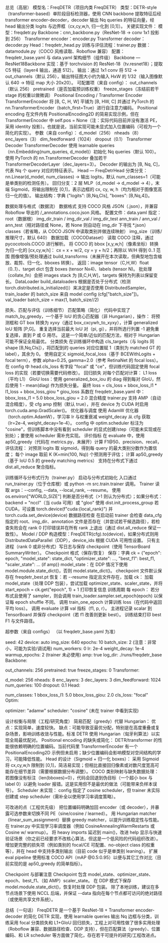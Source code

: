 总览（高层）
模型名：FreqDETR（项目内类 FreqDETR）
类型：DETR-style（transformer-based）单阶段目标检测器，使用 CNN backbone 提取特征后经 transformer encoder-decoder，decoder 输出 Nq queries 的特征向量，经 head 输出分类 logits 与边界框（cx,cy,w,h, 归一化到 [0,1]）。
关键实现文件：
模型：freqdetr.py
Backbone：cnn_backbone.py（ResNet-18 → conv 1x1 投影到 256）
Transformer encoder：encoder.py
Transformer decoder：decoder.py
Head：freqdetr_head.py
训练与评估流程：trainer.py
数据：datamodule.py（COCO 风格读取、Roboflow 兼容）
配置：freqdetr_base.yaml 与 data.yaml
架构细节（组件级）
Backbone — ResNet18Backbone
实现：基于 torchvision 的 ResNet-18（tv.resnet18）；提取 C5 特征（layer4 输出，通道 512）。
输出：通过 1x1 conv 将 512 → out_channels（默认 256），输出特征图大小约为输入 HxW 的 1/32（输入图像默认 640 → 特征 map 大小 20x20）。
可配置项（来自 config）：
out_channels（默认 256）
pretrained（是否加载预训练权重）
freeze_stages（冻结前若干 stage 的权重以做微调）
Positional Encoding / Transformer Encoder
TransformerEncoder 将 [B, C, H, W] 平铺为 [B, HW, C] 并通过 PyTorch 的 nn.TransformerEncoder（batch_first=True）进行自注意力编码。
Positional encoding 在文件内有 PositionalEncoding2D 的简易实现示例，但在 TransformerEncoder 中 self.pos = None（注：实际代码目前并没有激活 PE，采用 identity 投影）。也就是说，当前实现可能未显式加入位置编码（可视为一个简化的实现）。
参数（来自 config）：
d_model（256）
nheads（8）
enc_layers（3）
dim_feedforward（1024）
dropout（0.1）
Transformer Decoder
TransformerDecoder 使用 learnable queries（nn.Embedding(num_queries, d_model)）初始化 Nq queries（默认 100）。
使用 PyTorch 的 nn.TransformerDecoder 叠加若干 TransformerDecoderLayer（dec_layers=3）。
Decoder 的输出为 [B, Nq, C]，代表 Nq 个 query 对应的特征表示。
Head — FreqDetrHead
分类分支：nn.Linear(d_model, num_classes) → 输出 logits，默认 num_classes=1（可能是单类别的检测任务）。
回归分支：2 层 MLP（d_model → d_model → 4），末端 Sigmoid，将输出限制在 [0,1]，表示边框的 cx, cy, w, h（均为相对于图像宽高归一化的值）。
输出结构：字典 {"logits": [B,Nq,Cls], "boxes": [B,Nq,4]}。

数据处理与格式（数据流）
数据格式
支持 COCO 风格 JSON（.json），并兼容 Roboflow 导出的 <split>/_annotations.coco.json 风格。
配置文件：data.yaml 指定：
root（数据根）
img_dir_train / img_dir_val / img_dir_test
ann_train / ann_val / ann_test（相对路径或 None，若 None 则自动在 img_dir 下寻找 *.json）
classes（若省略，从 COCO JSON 中读取类别并做连续映射）
img_size（训练/推理尺寸，默认 640）
数据加载（COCODataset）
读取 COCO 注释，通过 pycocotools.COCO 进行解析。
将 COCO 的 bbox [x,y,w,h]（像素坐标）转换为归一化的 [cx,cy,w,h]：
cx = x + w/2, cy = y + h/2；再除以 W/H 得到 0..1 范围
图像增强/预处理通过 build_transforms（未展开在本次读取，但典型地包含缩放、裁剪、归一化、bboxes 转换）。
返回：image tensor（C,H,W）float（0..1）、target dict 包含 boxes (tensor Nx4)、labels (tensor N)。
批处理（collate_fn）会把 images stack 为 [B,C,H,W]，targets 保持为列表以保留变长。
DataLoader
build_dataloaders 根据是否处于分布式（检测 torch.distributed.is_initialized()）来决定是否使用 DistributedSampler。
train_loader 的 batch_size 来自 model config (cfg["batch_size"])。
val_loader batch_size = max(1, batch_size//2)

损失、匹配与评估（训练细节）
匹配策略（简化）
代码中实现了 match_by_greedy，一个基于 IoU 的贪心匹配器（非 Hungarian），操作：
将预测框和 GT box 转换为 xyxy（通过 box_cxcywh_to_xyxy），计算 generalized IoU 矩阵 [P,G]。
重复选择当前最大 IoU 对（pi, gi），并将所选行列置 -1 避免重复选择，直到 P 或 G 用尽。
这是一个简单/近似的匹配方法，相对于 Hungarian 可能不保证全局最优。
分类损失
在训练循环中构造 cls_targets（与 logits 同 shape [B,Nq,Cls]），将匹配到的 queries 对应位置赋 1（类别为 matched GT 的 label），其余为 0。
使用自定义 sigmoid_focal_loss（基于 BCEWithLogits + focal term），参数 alpha=0.25, gamma=2.0（参考 RetinaNet 的 focal loss）。
在 config 中 head.cls_loss 有字段 "focal" 或 "ce"，但训练代码固定使用 focal loss 的实现（若要切换需要代码修改）。
回归损失
对每个匹配对计算：
L1 loss（平均 L1）
GIoU loss：使用 generalized_box_iou 的 diag 得到每对 GIoU，然后使用 1 - mean(diag) 作为损失分量。
最终 loss = cls_loss + bbox_loss_l1 * l1_loss + bbox_loss_giou * giou_loss
系数在 freqdetr_base.yaml 中：
bbox_loss_l1 = 5.0
bbox_loss_giou = 2.0
混合精度
trainer.py 支持 AMP（自动混合精度），受 cfg amp 控制（默认 true），并在 device 为 CUDA 时启用 torch.cuda.amp.GradScaler()。
优化器与调度
使用 AdamW 优化器（torch.optim.AdamW），学习率 lr 与权重衰减 weight_decay 从 cfg 获取（lr=2e-4, weight_decay=1e-4）。
config 中 optim.scheduler 标注为 "cosine"，但训练脚本中没有看到 scheduler 的显式创建/step（可能未实现或在别处）；要使用 scheduler 需补充实现。
评价指标
在 evaluate 中，使用 ap50_greedy（代码在 metrics.py，未展开）计算 F1@50、precision、recall，评估流程：
对预测 logits 取 sigmoid，得到每 query 的最大类别分数作为置信度；
每个 image 取前 K (K=min(100, Nq)) 个预测用于评估；
计算 ap50_greedy（基于 IoU 0.5 的 greedy matching metrics）
支持在分布式下通过 dist.all_reduce 聚合指标。

训练循环与分布式行为（trainer.py）
启动与分布式初始化
入口通过 run_trainer.py（位于仓库根）或 python -m src.train.trainer 调用。
Trainer 读取 args：--config, --data, --local_rank, --resume。
使用 os.environ["WORLD_SIZE"] 判断是否分布式（>1 则认为分布式）；如果分布式：
backend = "nccl"（当 cuda 可用）或 "gloo"
使用 dist.init_process_group
若 CUDA，可设置 torch.device(f"cuda:{local_rank}") 并 torch.cuda.set_device(device)
数据路径检查
在启动前 trainer 会检查 data_cfg 指定的 root、img_dir、annotation 文件是否存在（并尝试若干候选路径），若检查失败会在 rank 0 打印错误并在所有 rank 上退出（通过 dist.all_reduce 保证一致性）。
Model / DDP
构造模型：FreqDETR(cfg).to(device)，如果分布式则用 DistributedDataParallel（DDP），device_ids 根据 CUDA 可用性设置。
只有主进程（rank 0 或非分布式）写日志与保存 checkpoint（使用 TensorBoard SummaryWriter）。
Checkpoint 格式（保存/恢复）
保存：字典 ck = {"epoch": epoch, "model_state": state_dict, "optimizer_state": ..., "best_f1": best_f1, "scaler_state": ... (if amp)}
model_state：在 DDP 情况下使用 model.module.state_dict()，否则 model.state_dict()。
checkpoint 文件默认保存在 freqdetr_best.pt
恢复：若 --resume 指定且文件存在，加载 ck：
加载 model_state（处理 DDP 包装），尝试加载 optimizer_state、scaler_state，并将 start_epoch = ck.get("epoch", 1) + 1
打印恢复信息
训练周期
每 epoch：
若分布式且使用了 sampler，则会调用 train_loader.sampler.set_epoch(epoch) 以保证每 epoch shuffle 不同。
调用 train_one_epoch 计算训练 loss（在代码中返回平均 loss）。
调用 evaluate 计算 val 指标（f1, p, r）。
主进程记录 scalar 到 TensorBoard 并保存 checkpoint（若 f1 改善则更新 best）。
训练结束打印 best F1 与文件路径。

超参数（来自 configs）
（以 freqdetr_base.yaml 为准）

seed: 42
device: auto
img_size: 640
epochs: 10
batch_size: 2 (注意：非常小，可能为实验/调试用)
num_workers: 0
lr: 2e-4
weight_decay: 1e-4
warmup_epochs: 2 (trainer 未必使用)
amp: true
log_dir: ./runs/freqdetr_base
Backbone:

out_channels: 256
pretrained: true
freeze_stages: 0
Transformer:

d_model: 256
nheads: 8
enc_layers: 3
dec_layers: 3
dim_feedforward: 1024
num_queries: 100
dropout: 0.1
Head:

num_classes: 1
bbox_loss_l1: 5.0
bbox_loss_giou: 2.0
cls_loss: "focal"
Optim:

optimizer: "adamw"
scheduler: "cosine" (未在 trainer 中看到实现)

设计权衡与局限（工程/研究角度）
简易匹配（greedy）代替 Hungarian：
优点：实现简单，速度较快。
缺点：可能导致亚最优分配，特别是在高度重叠或复杂场景，影响训练收敛与性能。标准 DETR 使用 Hungarian（匈牙利算法）以实现全局最优配对。
Positional encoding 的缺失或简化：
DETR/transformer 的性能很依赖明确的位置编码。当前代码里 TransformerEncoder 有一个 PositionalEncoding2D 示例但未启用；缺少位置编码会影响模型对空间结构的学习，可能降低性能。
Head 的设计（Sigmoid + 归一化 boxes）：
采用 Sigmoid 将 cx,cy,w,h 限制到 [0,1]，简洁易实现；但相比直接回归像素或对数尺度宽高可能存在细节差异（需要根据数据分布调整）。
COCO 类别映射与缺失数据处理：
若图像没有标注（len(bboxes)=0），代码会回退到伪目标（一个超小 box 与 label 0）以避免 loader 报错。这是实用但不是最优的做法（可能带来负样本误导）。
Scheduler 未实现：
config 指定了 cosine scheduler，但 trainer 未实际创建或 step scheduler（需补全以使用学习率调度策略）。

可改进的点（工程优先级）
把位置编码明确加回 encoder（或 decoder），并暴露可选参数来切换不同 PE（sine/cosine / learned）。
用 Hungarian matcher（linear_sum_assignment）替换 greedy matcher，以提升训练稳定性与性能。
在 trainer.py 中实现学习率调度器（例如 CosineAnnealingWarmRestarts 或 Cosine w/ warmup）。
将 heavy imports 延迟到 main()，改进 help 显示与快速验证场景（你之前已经要求不改核心算法，但这是一个低风险的代码组织改进）。
增加更完整的损失项（例如类别的 focal/CE 可配置、no-object class 的权重等），并在 head 中支持多类别输出（目前 code 似乎是单类别 leaning）。
扩展 eval pipeline 使用标准 COCO API（mAP @0.5:0.95）以便与其它工作对比（目前实现的是 ap50_greedy 的简单指标）。

Checkpoint 与部署注意
Checkpoint 包含 model_state、optimizer_state、epoch、best_f1、（如 AMP）scaler_state。
在 DDP 模式下保存 model.module.state_dict()，恢复时处理 DDP 包装。
除了本地训练，建议在多节点场景下使用 NCCL 后端，并保证 --data 指向在每个节点都可访问的绝对路径（或使用共享文件系统）。

总结（一句话）
FreqDETR 是一个基于 ResNet-18 + Transformer encoder-decoder 的简化 DETR 实现，使用 learnable queries 输出 Nq 边框与分类，训练采用 focal 分类损失和 L1+GIoU 回归损失，工程上对可用性做了很多实用处理（Roboflow 兼容、数据路径检查、DDP 支持），但在匹配算法（greedy）、位置编码、和 LR scheduler 等方面做了简化，存在若干可提升的研究/工程改进点。